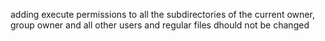 adding execute permissions to all the subdirectories of the current owner, group owner and all other users and regular files dhould not be changed
